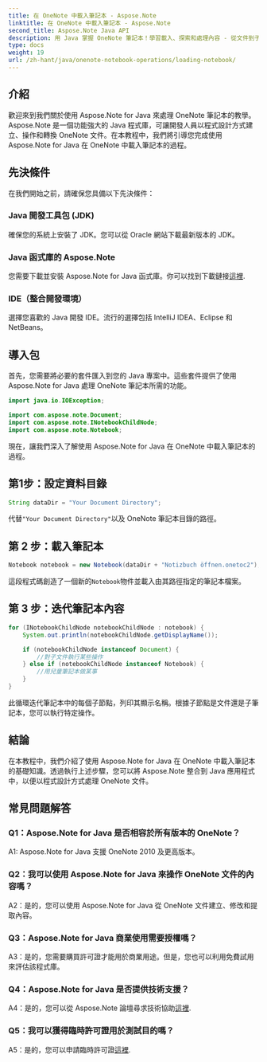 ```yaml
---
title: 在 OneNote 中載入筆記本 - Aspose.Note
linktitle: 在 OneNote 中載入筆記本 - Aspose.Note
second_title: Aspose.Note Java API
description: 用 Java 掌握 OneNote 筆記本！學習載入、探索和處理內容 - 從文件到子筆記本。包含簡單的步驟和程式碼！ #OneNote #Java #Aspose
type: docs
weight: 19
url: /zh-hant/java/onenote-notebook-operations/loading-notebook/
---
```

## 介紹

歡迎來到我們關於使用 Aspose.Note for Java 來處理 OneNote 筆記本的教學。 Aspose.Note 是一個功能強大的 Java 程式庫，可讓開發人員以程式設計方式建立、操作和轉換 OneNote 文件。在本教程中，我們將引導您完成使用 Aspose.Note for Java 在 OneNote 中載入筆記本的過程。

## 先決條件

在我們開始之前，請確保您具備以下先決條件：

### Java 開發工具包 (JDK)

確保您的系統上安裝了 JDK。您可以從 Oracle 網站下載最新版本的 JDK。

### Java 函式庫的 Aspose.Note

您需要下載並安裝 Aspose.Note for Java 函式庫。你可以找到下載鏈接[這裡](https://releases.aspose.com/note/java/).

### IDE（整合開發環境）

選擇您喜歡的 Java 開發 IDE。流行的選擇包括 IntelliJ IDEA、Eclipse 和 NetBeans。

## 導入包

首先，您需要將必要的套件匯入到您的 Java 專案中。這些套件提供了使用 Aspose.Note for Java 處理 OneNote 筆記本所需的功能。

```java
import java.io.IOException;

import com.aspose.note.Document;
import com.aspose.note.INotebookChildNode;
import com.aspose.note.Notebook;
```

現在，讓我們深入了解使用 Aspose.Note for Java 在 OneNote 中載入筆記本的過程。

## 第1步：設定資料目錄

```java
String dataDir = "Your Document Directory";
```

代替`"Your Document Directory"`以及 OneNote 筆記本目錄的路徑。

## 第 2 步：載入筆記本

```java
Notebook notebook = new Notebook(dataDir + "Notizbuch öffnen.onetoc2");
```

這段程式碼創造了一個新的`Notebook`物件並載入由其路徑指定的筆記本檔案。

## 第 3 步：迭代筆記本內容

```java
for (INotebookChildNode notebookChildNode : notebook) {
    System.out.println(notebookChildNode.getDisplayName());

    if (notebookChildNode instanceof Document) {
        //對子文件執行某些操作
    } else if (notebookChildNode instanceof Notebook) {
        //用兒童筆記本做某事
    }
}
```

此循環迭代筆記本中的每個子節點，列印其顯示名稱。根據子節點是文件還是子筆記本，您可以執行特定操作。

## 結論

在本教程中，我們介紹了使用 Aspose.Note for Java 在 OneNote 中載入筆記本的基礎知識。透過執行上述步驟，您可以將 Aspose.Note 整合到 Java 應用程式中，以便以程式設計方式處理 OneNote 文件。

## 常見問題解答

### Q1：Aspose.Note for Java 是否相容於所有版本的 OneNote？

A1: Aspose.Note for Java 支援 OneNote 2010 及更高版本。

### Q2：我可以使用 Aspose.Note for Java 來操作 OneNote 文件的內容嗎？

A2：是的，您可以使用 Aspose.Note for Java 從 OneNote 文件建立、修改和提取內容。

### Q3：Aspose.Note for Java 商業使用需要授權嗎？

A3：是的，您需要購買許可證才能用於商業用途。但是，您也可以利用免費試用來評估該程式庫。

### Q4：Aspose.Note for Java 是否提供技術支援？

 A4：是的，您可以從 Aspose.Note 論壇尋求技術協助[這裡](https://forum.aspose.com/c/note/28).

### Q5：我可以獲得臨時許可證用於測試目的嗎？

 A5：是的，您可以申請臨時許可證[這裡](https://purchase.aspose.com/temporary-license/).
